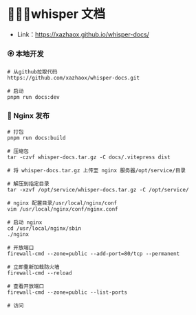 # 🎉🎉🎉whisper 文档

- Link：https://xazhaox.github.io/whisper-docs/

### 🏵️ 本地开发

```shell
# 从github拉取代码
https://github.com/xazhaox/whisper-docs.git

# 启动
pnpm run docs:dev
```

### 🎯 Nginx 发布

```shell
# 打包
pnpm run docs:build

# 压缩包
tar -czvf whisper-docs.tar.gz -C docs/.vitepress dist

# 将 whisper-docs.tar.gz 上传至 nginx 服务器/opt/service/目录

# 解压到指定目录
tar -xzvf /opt/service/whisper-docs.tar.gz -C /opt/service/

# nginx 配置目录/usr/local/nginx/conf
vim /usr/local/nginx/conf/nginx.conf

# 启动 nginx
cd /usr/local/nginx/sbin
./nginx

# 开放端口
firewall-cmd --zone=public --add-port=80/tcp --permanent

# 立即重新加载防火墙
firewall-cmd --reload

# 查看开放端口
firewall-cmd --zone=public --list-ports

# 访问
````



